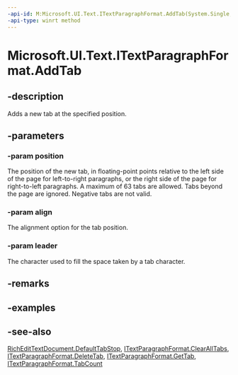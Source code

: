 ```yaml
---
-api-id: M:Microsoft.UI.Text.ITextParagraphFormat.AddTab(System.Single,Microsoft.UI.Text.TabAlignment,Microsoft.UI.Text.TabLeader)
-api-type: winrt method
---
```


<!-- Method syntax
public void AddTab(System.Single position, Windows.UI.Text.TabAlignment align, Windows.UI.Text.TabLeader leader)
-->

# Microsoft.UI.Text.ITextParagraphFormat.AddTab

## -description
Adds a new tab at the specified position.

## -parameters
### -param position
The position of the new tab, in floating-point points relative to the left side of the page for left-to-right paragraphs, or the right side of the page for right-to-left paragraphs. A maximum of 63 tabs are allowed. Tabs beyond the page are ignored. Negative tabs are not valid.

### -param align
The alignment option for the tab position.

### -param leader
The character used to fill the space taken by a tab character.

## -remarks

## -examples

## -see-also
[RichEditTextDocument.DefaultTabStop](richedittextdocument_defaulttabstop.md), [ITextParagraphFormat.ClearAllTabs](itextparagraphformat_clearalltabs_28978480.md), [ITextParagraphFormat.DeleteTab](itextparagraphformat_deletetab_937922036.md), [ITextParagraphFormat.GetTab](itextparagraphformat_gettab_1204448608.md), [ITextParagraphFormat.TabCount](itextparagraphformat_tabcount.md)
